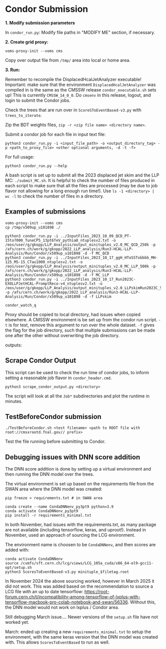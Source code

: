 # Condor Submission

**1. Modify submission parameters**

In `condor_run.py`: Modify file paths in "MODIFY ME" section, if necessary.

**2. Create grid proxy:**

```
voms-proxy-init --voms cms 
```
Copy over output file from `/tmp/` area into local or home area.

**3. Run:**

Remember to recompile the DisplacedHcalJetAnalyzer executable! Important: make sure that the environment `DisplacedHcalJetAnalyzer` was compiled in is the same as the CMSSW release `condor_executable.sh` sets up! This is currently `CMSSW_14_0_0`. Do `cmsenv` in this release, logout, and login to submit the Condor jobs. 

Check the trees that are run over in `ScoreSToEventBased-v3.py` with `trees_to_iterate`. 

Zip the BDT weights files, `zip -r <zip file name> <directory name>`.

Submit a condor job for each file in input text file:
```
python3 condor_run.py -i <input_file_path> -o <output_directory_tag> -p <path_to_proxy_file> <other optional arguments, -d -t -f>
```

For full usage:
```
python3 condor_run.py --help
```

A bash script is set up to submit all the 2023 displaced jet skim and the LLP MC: `./submit_MC.sh`. It is helpful to check the number of files produced in each script to make sure that all the files are processed (may be due to job flavor not allowing for a long enough run time!). Use `ls -1 <directory> | wc -l` to check the number of files in a directory.

## Examples of submissions
```
voms-proxy-init --voms cms 
cp /tmp/x509up_u101898 ./

python3 condor_run.py -i ../InputFiles_2023_10_09_QCD_PT-15to7000_TuneCP5_13pt6TeV_pythia8_ntuplesv2.txt -o /eos/user/g/gkopp/LLP_Analysis/output_minituples_v2.0_MC_QCD_250k -p /afs/cern.ch/work/g/gkopp/2022_LLP_analysis/Run3-HCAL-LLP-Analysis/Run/Condor/x509up_u101898 -d -f MC_QCD
python3 condor_run.py -i ../InputFiles_2023_10_17_ggH_HToSSTobbbb_MH-125_MS-15_CTau1000_ntuplesv2.txt -o /eos/user/g/gkopp/LLP_Analysis/output_minituples_v2.0_MC_LLP_500k -p /afs/cern.ch/work/g/gkopp/2022_LLP_analysis/Run3-HCAL-LLP-Analysis/Run/Condor/x509up_u101898 -d -f MC_LLP
python3 condor_run.py -i ../InputFiles_2023_10_17_Run2023C-EXOLLPJetHCAL-PromptReco-v4_ntuplesv2.txt -o /eos/user/g/gkopp/LLP_Analysis/output_minituples_v2.0_LLPskimRun2023C_500k -p /afs/cern.ch/work/g/gkopp/2022_LLP_analysis/Run3-HCAL-LLP-Analysis/Run/Condor/x509up_u101898 -d -f LLPskim

condor_watch_q
```
Proxy should be copied to local directory, had issues when copied elsewhere. A CMSSW environment is be set up from the condor run script. `-t` is for test, remove this argument to run over the whole dataset. `-f` gives the flag for the job directory, such that multiple submissions can be made one after the other without overwriting the job directory.

outputs:

## Scrape Condor Output
This script can be used to check the run time of condor jobs, to inform setting a reasonable job flavor in `condor_header.cmd`. 

```
python3 scrape_condor_output.py <directory>
```
The script will look at all the `Job*` subdirectories and plot the runtime in minutes.

## TestBeforeCondor submission
```
./TestBeforeCondor.sh <test filename> <path to ROOT file with root://cmsxrootd.fnal.gov// prefix>
```
Test the file running before submitting to Condor.

## Debugging issues with DNN score addition
The DNN score addition is done by setting up a virtual environment and then running the DNN model over the trees. 

The virtual environment is set up based on the requirements file from the SWAN area where the DNN model was created:
```
pip freeze > requirements.txt # in SWAN area

conda create --name CondaDNNenv_py3pt9 python=3.9
conda activate CondaDNNenv_py3pt9
pip install -r requirements_minimal.txt 
```
In both November, had issues with the requirements.txt, as many package are not available (including tensorflow, keras, and uproot!). Instead in November, used an approach of sourcing the LCG environment. 

The environment name is choosen to be `CondaDNNenv`, and then scores are added with:
```
conda activate CondaDNNenv
source /cvmfs/sft.cern.ch/lcg/views/LCG_105a_cuda/x86_64-el9-gcc11-opt/setup.sh
python3 ScoresToEventBased-v3.py minituple_$filetag.root
```

In November 2024 the above sourcing worked, however in March 2025 it did not work. This was added based on the recommendation to source a LCG file with an up to date tensorflow: https://root-forum.cern.ch/t/incompatibility-among-tensorflow-of-lxplus-with-tensorflow-macbook-pro-colab-notebook-and-swan/56336. Without this, the DNN model would not work on lxplus / Condor area. 

Still debugging March issue.... Newer versions of the `setup.sh` file have not worked yet.

March: ended up creating a new `requirements_minimal.txt` to setup the environment, with the same keras version that the DNN model was created with. This allows `ScoresToEventBased` to run as well. 